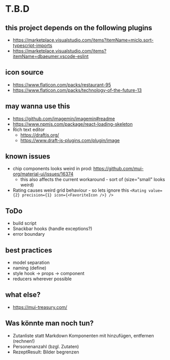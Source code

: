 # T.B.D

## this project depends on the following plugins

-   https://marketplace.visualstudio.com/items?itemName=miclo.sort-typescript-imports
-   https://marketplace.visualstudio.com/items?itemName=dbaeumer.vscode-eslint

## icon source

-   https://www.flaticon.com/packs/restaurant-95
-   https://www.flaticon.com/packs/technology-of-the-future-13

## may wanna use this

-   https://github.com/imagemin/imagemin#readme
-   https://www.npmjs.com/package/react-loading-skeleton
-   Rich text editor
    -   https://draftjs.org/
    -   https://www.draft-js-plugins.com/plugin/image

## known issues

-   chip components looks weird in prod: https://github.com/mui-org/material-ui/issues/16374
    -   this also affects the current workaround - sort of (size="small" looks weird)
-   Rating causes weird grid behaviour - so lets ignore this `<Rating value={2} precision={1} icon={<FavoriteIcon />} />`

## ToDo

-   build script
-   Snackbar hooks (handle exceptions?)
-   error boundary

## best practices

-   model separation
-   naming (define)
-   style hook -> props -> component
-   reducers wherever possible

## what else?

-   https://mui-treasury.com/

## Was könnte man noch tun?

-   Zutanliste statt Markdown Komponenten mit hinzufügen, entfernen (rechnen!)
-   Personenanzahl (bzgl. Zutaten)
-   RezeptResult: Bilder begrenzen
